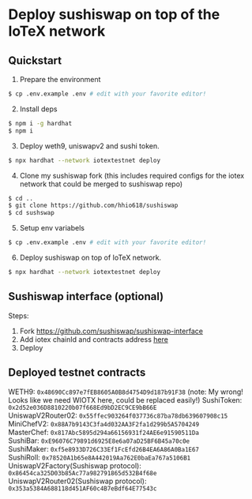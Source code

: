 # Deploy sushiswap on top of the IoTeX network

## Quickstart
1. Prepare the environment
```sh
$ cp .env.example .env # edit with your favorite editor!
```
2. Install deps 
```sh
$ npm i -g hardhat
$ npm i
```
3. Deploy weth9, uniswapv2 and sushi token.
```sh
$ npx hardhat --network iotextestnet deploy
```
4. Clone my sushiswap fork (this includes required configs for the iotex network that could be merged to sushiswap repo)
```sh
$ cd ..
$ git clone https://github.com/hhio618/sushiswap
$ cd sushswap
```
5. Setup env variabels
```sh
$ cp .env.example .env # edit with your favorite editor!
```
6. Deploy sushiswap on top of IoTeX network.
```sh
$ npx hardhat --network iotextestnet deploy
```

## Sushiswap interface (optional)
Steps:
1. Fork https://github.com/sushiswap/sushiswap-interface  
2. Add iotex chainId and contracts address [here](https://github.com/sushiswap/sushiswap-interface/tree/canary/src/constants)  
3. Deploy

## Deployed testnet contracts
WETH9: `0x48690Cc897e7fEB8605A0B8d4754D9d187b91F38`  (note: My wrong! Looks like we need WIOTX here, could be replaced easily!)
SushiToken: `0x2d52e036D8810220b07f668Ed9bD2EC9CE9bB66E`  
UniswapV2Router02: `0x55ffec903264f037736c87ba78db639607908c15`  
MiniChefV2: `0x88A7b9143C3fa4d032AA3F2fa1d299b5A5704249`  
MasterChef: `0x817Abc5895d294a66156931f24AE6e91590511Da`  
SushiBar: `0xE96076C79891d6925E8e6a07aD25BF6B45a70c0e`  
SushiMaker: `0xf5e8933D726C33Ef1FcEfd26B4EA6A86A0Ba1E67`  
SushiRoll: `0x78520A1b65e8A442019Aa762E0baEa767a5106B1`  
UniswapV2Factory(Sushiswap protocol): `0x86454ca325D03b85Ac77a982791865d532B4f68e`  
UniswapV2Router02(Sushiswap protocol): `0x353a5384A688118d451AF60c4B7eBdf64E77543c`  
